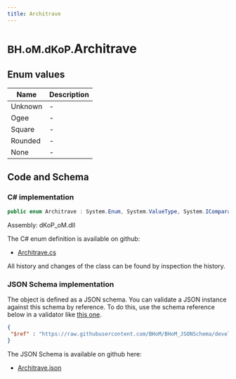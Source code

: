 ```yaml
---
title: Architrave
---
```


# <small>BH.oM.dKoP.</small>**Architrave**



## Enum values

| Name            | Description                                                    |
|-----------------|----------------------------------------------------------------|
| Unknown |  -  |
| Ogee |  -  |
| Square |  -  |
| Rounded |  -  |
| None |  -  |


## Code and Schema

### C# implementation

``` C# title="C#"
public enum Architrave : System.Enum, System.ValueType, System.IComparable, System.ISpanFormattable, System.IFormattable, System.IConvertible
```

Assembly: dKoP_oM.dll

The C# enum definition is available on github:

- [Architrave.cs](https://github.com/BHoM/dKoP_Toolkit/blob/develop/dKoP_oM/Geometry\Enums\Architrave.cs)

All history and changes of the class can be found by inspection the history.
### JSON Schema implementation

The object is defined as a JSON schema. You can validate a JSON instance against this schema by reference. To do this, use the schema reference below in a validator like [this one](https://www.jsonschemavalidator.net/).

``` json title="JSON Schema"
{
 "$ref" : "https://raw.githubusercontent.com/BHoM/BHoM_JSONSchema/develop/dKoP_oM/Architrave.json"
}
```

The JSON Schema is available on github here:

- [Architrave.json](https://github.com/BHoM/BHoM_JSONSchema/blob/develop/dKoP_oM/Architrave.json)
